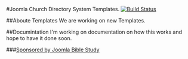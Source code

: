 #Joomla Church Directory System Templates.
[![Build Status](https://travis-ci.org/Joomla-Bible-Study/joomla_churchdirectory.svg?branch=master)](https://travis-ci.org/Joomla-Bible-Study/joomla_churchdirectory)

##Aboute Templates
We are working on new Templates.

##Documintation
I'm working on documentation on how this works and hope to have it done soon.

###<a href="http://www.joomlabiblestudy.org" target="_blank" type="html">Sponsored by Joomla Bible Study</a>
